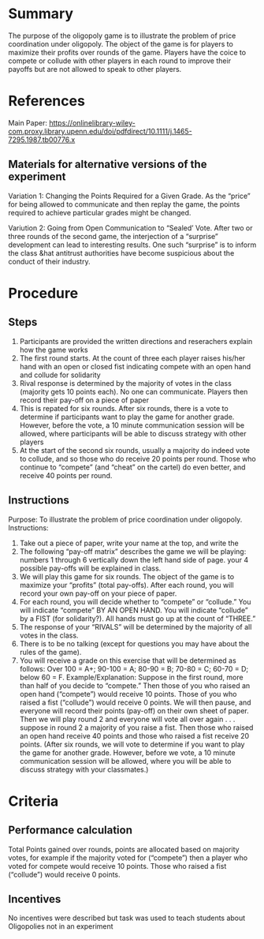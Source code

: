 # Summary
The purpose of the oligopoly game is to illustrate the problem of price coordination under oligopoly. The object of the game is for players to maximize their profits over rounds of the game. Players have the coice to compete or collude with other players in each round to improve their payoffs but are not allowed to speak to other players. 

# References
Main Paper: https://onlinelibrary-wiley-com.proxy.library.upenn.edu/doi/pdfdirect/10.1111/j.1465-7295.1987.tb00776.x

## Materials for alternative versions of the experiment 
Variation 1: Changing the Points Required for a Given Grade. As the “price” for being allowed to communicate and then replay the game, the points required to achieve particular grades might be changed.

Variution 2: Going from Open Communication to “Sealed’ Vote. After two or three rounds of the second game, the interjection of a “surprise” development can lead to interesting results. One such “surprise” is to inform the class &hat antitrust authorities have become suspicious about the conduct of their industry. 
# Procedure
## Steps
1. Participants are provided the written directions and reserachers explain how the game works 
2. The first round starts. At the count of three each player raises his/her hand with an open or closed fist indicating compete with an open hand and collude for solidarity
3. Rival response is determined by the majority of votes in the class (majority gets 10 points each). No one can communicate. Players then record their pay-off on a piece of paper
4. This is repated for six rounds. After six rounds, there is a vote to determine if participants want to play the game for another grade. However, before the vote, a 10 minute communication session will be allowed, where participants will be able to discuss strategy with other players 
5. At the start of the second six rounds, usually a majority do indeed vote to collude, and so those who do receive 20 points per round. Those who continue to “compete” (and “cheat” on the cartel) do even better, and receive 40 points per round. 


## Instructions
Purpose: To illustrate the problem of price coordination under oligopoly.
Instructions:
1. Take out a piece of paper, write your name at the top, and write the
2. The following “pay-off matrix” describes the game we will be playing: numbers 1 through 6 vertically down the left hand side of page.
your 4 possible pay-offs will be explained in class.  
3. We will play this game for six rounds. The object of the game is to maximize your “profits” (total pay-offs). After each round, you will record your own pay-off on your piece of paper.
4. For each round, you will decide whether to “compete” or “collude.” You will indicate “compete” BY AN OPEN HAND. You will indicate “collude” by a FIST (for solidarity?). All hands must go up at the count of “THREE.”
5. The response of your “RIVALS” will be determined by the majority of all votes in the class.
6. There is to be no talking (except for questions you may have about the rules of the game).
7. You will receive a grade on this exercise that will be determined as follows: Over 100 = A+; 90-100 = A; 80-90 = B; 70-80 = C; 60-70 = D; below 60 = F.
Example/Explanation: Suppose in the first round, more than half of you decide to “compete.” Then those of you who raised an open hand (“compete”) would receive 10 points. Those of you who raised a fist (“collude”) would receive 0 points. We will then pause, and everyone will record their
points (pay-off) on their own sheet of paper. Then we will play round 2 and everyone will vote all over again . . . suppose in round 2 a majority
of you raise a fist. Then those who raised an open hand receive 40 points and those who raised a fist receive 20 points. (After six rounds, we will vote to determine if you want to play the game for another grade. However, before we vote, a 10 minute communication session will be allowed, where you will be able to discuss strategy with your classmates.)

# Criteria
## Performance calculation
Total Points gained over rounds, points are allocated based on majority votes, for example if the majority voted for (“compete”) then a player who voted for compete would receive 10 points. Those who raised a fist (“collude”) would receive 0 points. 
## Incentives
No incentives were described but task was used to teach students about Oligopolies not in an experiment 

